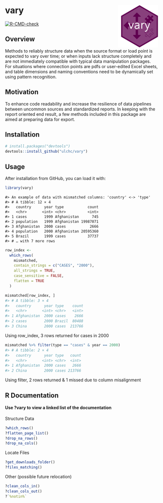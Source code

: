 
<!-- README.md is generated from README.Rmd. Please edit that file -->

# vary <a href='https://github.com/ulchc/vary'><img src='man/figures/logo.png' align="right" height="139" /></a>

<!-- badges: start -->

[![R-CMD-check](https://github.com/ulchc/vary/actions/workflows/R-CMD-check.yaml/badge.svg)](https://github.com/ulchc/vary/actions/workflows/R-CMD-check.yaml)
<!-- badges: end -->

## Overview

Methods to reliably structure data when the source format or load point
is expected to vary over time; or when inputs lack structure completely
and are not immediately compatible with typical data manipulation
packages. For situations where connection points are pdfs or user-edited
Excel sheets, and table dimensions and naming conventions need to be
dynamically set using pattern recognition.

## Motivation

To enhance code readability and increase the resilience of data
pipelines between uncommon sources and standardized reports. In keeping
with the report oriented end result, a few methods included in this
package are aimed at preparing data for export.

## Installation

``` r
# install.packages("devtools")
devtools::install_github("ulchc/vary")
```

## Usage

After installation from GitHub, you can load it with:

``` r
library(vary)
```

    #> An example of data with mismatched columns: 'country' <-> 'type'
    #> # A tibble: 12 × 4
    #>   country      year type           count
    #>   <chr>       <int> <chr>          <int>
    #> 1 cases        1999 Afghanistan      745
    #> 2 population   1999 Afghanistan 19987071
    #> 3 Afghanistan  2000 cases           2666
    #> 4 population   2000 Afghanistan 20595360
    #> 5 Brazil       1999 cases          37737
    #> # … with 7 more rows

``` r
row_index <-
  which_rows(
    mismatched,
    contain_strings = c("CASES", "2000"),
    all_strings = TRUE,
    case_sensitive = FALSE,
    flatten = TRUE
  )
```

``` r
mismatched[row_index, ]
#> # A tibble: 3 × 4
#>   country      year type    count
#>   <chr>       <int> <chr>   <int>
#> 1 Afghanistan  2000 cases    2666
#> 2 cases        2000 Brazil  80488
#> 3 China        2000 cases  213766
```

Using row_index, 3 rows returned for cases in 2000

``` r
mismatched %>% filter(type == "cases" & year == 2000)
#> # A tibble: 2 × 4
#>   country      year type   count
#>   <chr>       <int> <chr>  <int>
#> 1 Afghanistan  2000 cases   2666
#> 2 China        2000 cases 213766
```

Using filter, 2 rows returned & 1 missed due to column misalignment

## R Documentation

#### Use ?vary to view a linked list of the documentation

Structure Data

``` r
?which_rows()
?flatten_page_list()
?drop_na_rows()
?drop_na_cols()
```

Locate Files

``` r
?get_downloads_folder()
?files_matching()
```

Other (possible future relocation)

``` r
?clean_cols_in()
?clean_cols_out()
?`%notin%`
```
